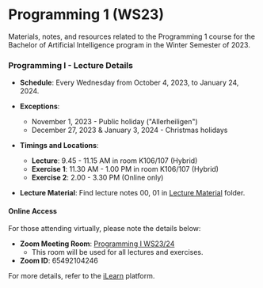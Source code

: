 # Programming 1 (WS23)
Materials, notes, and resources related to the Programming 1 course for the Bachelor of Artificial Intelligence program in the Winter Semester of 2023.

### Programming I - Lecture Details

- **Schedule**: Every Wednesday from October 4, 2023, to January 24, 2024.
- **Exceptions**:
  - November 1, 2023 - Public holiday ("Allerheiligen")
  - December 27, 2023 & January 3, 2024 - Christmas holidays

- **Timings and Locations**:
  - **Lecture**: 9.45 - 11.15 AM in room K106/107 (Hybrid)
  - **Exercise 1**: 11.30 AM - 1.00 PM in room K106/107 (Hybrid)
  - **Exercise 2**: 2.00 - 3.30 PM (Online only)

- **Lecture Material**: Find lecture notes 00, 01 in [Lecture Material](https://github.com/THD-AI-2023/AIN-B-1-Programming-1-WS23/tree/main/Lecture%20Material) folder.

#### Online Access
For those attending virtually, please note the details below:

- **Zoom Meeting Room**: [Programming I WS23/24](https://ilearn.th-deg.de/mod/zoom/view.php?id=588743)
  - This room will be used for all lectures and exercises.
- **Zoom ID**: 65492104246

For more details, refer to the [iLearn](https://ilearn.th-deg.de/course/view.php?id=17884) platform.